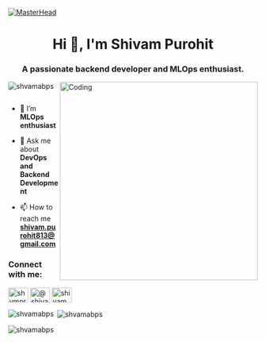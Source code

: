 [![MasterHead](https://cdn.dribbble.com/users/926537/screenshots/4502902/dev-ops-gif-dr.gif)](https://shvamabps.io)
<h1 align="center">Hi 👋, I'm Shivam Purohit</h1>
<h3 align="center">A passionate backend developer and MLOps enthusiast.</h3>

<img align="right" alt="Coding" width="400" src="https://camo.githubusercontent.com/5ddf73ad3a205111cf8c686f687fc216c2946a75005718c8da5b837ad9de78c9/68747470733a2f2f7468756d62732e6766796361742e636f6d2f4576696c4e657874446576696c666973682d736d616c6c2e676966">

<p align="left"> <img src="https://komarev.com/ghpvc/?username=shvamabps&label=Profile%20views&color=0e75b6&style=flat" alt="shvamabps" /> </p>

<!-- <p align="left"> <a href="https://github.com/ryo-ma/github-profile-trophy"><img src="https://github-profile-trophy.vercel.app/?username=shvamabps" alt="shvamabps" /></a> </p>
 -->
<p align="left"> <a href="https://twitter.com/" target="blank"><img src="https://img.shields.io/twitter/follow/?logo=twitter&style=for-the-badge" alt="" /></a> </p>

- 🌱 I’m **MLOps enthusiast**

- 💬 Ask me about **DevOps and Backend Development**

- 📫 How to reach me **shivam.purohit813@gmail.com**

<h3 align="left">Connect with me:</h3>
<p align="left">
<a href="https://linkedin.com/in/shvmprht" target="blank"><img align="center" src="https://raw.githubusercontent.com/rahuldkjain/github-profile-readme-generator/master/src/images/icons/Social/linked-in-alt.svg" alt="shvmprht" height="30" width="40" /></a>
<a href="https://medium.com/@shivampurohit813" target="blank"><img align="center" src="https://raw.githubusercontent.com/rahuldkjain/github-profile-readme-generator/master/src/images/icons/Social/medium.svg" alt="@shivampurohit813" height="30" width="40" /></a>
<a href="https://www.hackerrank.com/shivampurohit813" target="blank"><img align="center" src="https://raw.githubusercontent.com/rahuldkjain/github-profile-readme-generator/master/src/images/icons/Social/hackerrank.svg" alt="shivampurohit813" height="30" width="40" /></a>
</p>



<p><img align="left" src="https://github-readme-stats.vercel.app/api/top-langs?username=shvamabps&show_icons=true&locale=en&layout=compact" alt="shvamabps" /></p>

<p>&nbsp;<img align="center" src="https://github-readme-stats.vercel.app/api?username=shvamabps&show_icons=true&locale=en" alt="shvamabps" /></p>

<p><img align="center" src="https://github-readme-streak-stats.herokuapp.com/?user=shvamabps&" alt="shvamabps" /></p>

